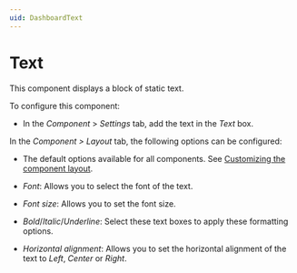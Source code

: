 ```yaml
---
uid: DashboardText
---
```


# Text

This component displays a block of static text.

To configure this component:

- In the *Component* > *Settings* tab, add the text in the *Text* box.

In the *Component \> Layout* tab, the following options can be configured:

- The default options available for all components. See [Customizing the component layout](xref:Configuring_dashboard_components#customizing-the-component-layout).

- *Font*: Allows you to select the font of the text.

- *Font size*: Allows you to set the font size.

- *Bold*/*Italic*/*Underline*: Select these text boxes to apply these formatting options.

- *Horizontal alignment*: Allows you to set the horizontal alignment of the text to *Left*, *Center* or *Right*.
